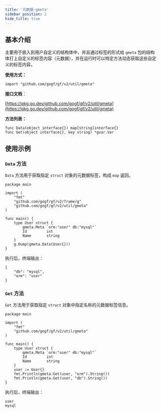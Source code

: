 ```yaml
---
title: '元数据-gmeta'
sidebar_position: 2
hide_title: true
---
```


## 基本介绍

主要用于嵌入到用户自定义的结构体中，并且通过标签的形式给 `gmeta` 包的结构体打上自定义的标签内容（元数据），并在运行时可以特定方法动态获取这些自定义的标签内容。

**使用方式：**

```
import "github.com/gogf/gf/v2/util/gmeta"
```

**接口文档**：

[https://pkg.go.dev/github.com/gogf/gf/v2/util/gmeta](https://pkg.go.dev/github.com/gogf/gf/v2/util/gmeta)

**方法列表：**

```
func Data(object interface{}) map[string]interface{}
func Get(object interface{}, key string) *gvar.Var
```

## 使用示例

### `Data` 方法

`Data` 方法用于获取指定 `struct` 对象的元数据标签，构成 `map` 返回。

```
package main

import (
	"fmt"
	"github.com/gogf/gf/v2/frame/g"
	"github.com/gogf/gf/v2/util/gmeta"
)

func main() {
	type User struct {
		gmeta.Meta `orm:"user" db:"mysql"`
		Id         int
		Name       string
	}
	g.Dump(gmeta.Data(User{}))
}
```

执行后，终端输出：

```
{
    "db": "mysql",
    "orm": "user"
}
```

### `Get` 方法

`Get` 方法用于获取指定 `struct` 对象中指定名称的元数据标签信息。

```
package main

import (
	"fmt"
	"github.com/gogf/gf/v2/util/gmeta"
)

func main() {
	type User struct {
		gmeta.Meta `orm:"user" db:"mysql"`
		Id         int
		Name       string
	}
	user := User{}
	fmt.Println(gmeta.Get(user, "orm").String())
	fmt.Println(gmeta.Get(user, "db").String())
}
```

执行后，终端输出：

```
user
mysql
```